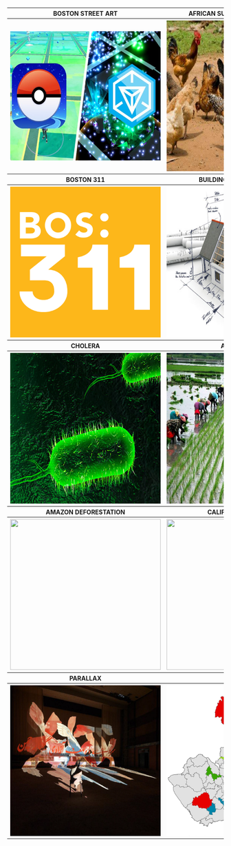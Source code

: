 <table align="center">
  <tr>
  <th><b><center>     BOSTON STREET ART     </center></b></th>
  <th><b><center>     AFRICAN SUSTAINABLE LIVESTOCK     </center></b></th>
  </tr>
  <tr>
  <th><a href="https://aish-venkat.github.io/gis/bos_art/"><img src="/gis/bos_art.jpg" width="350" height="300"></a></th>
  <th><a href="https://aish-venkat.github.io/gis/asl2050/"><img src="/gis/asl2050.jpg" width="350" height="350"></a></th>
  </tr>
  <tr>
  <th><b><center>     BOSTON 311     </center></b></th>
  <th><b><center>     BUILDING CODE VIOLATIONS     </center></b></th>
  </tr>
  <tr>
  <th><a href="https://aish-venkat.github.io/gis/bos311/"><img src="/gis/bos311.png" width="350" height="350"></a></th>
  <th><a href="https://aish-venkat.github.io/gis/bldgcd/"><img src="/gis/bldgcd.png" width="350" height="350"></a></th>
  </tr>
  <tr>
  <th><b><center>     CHOLERA     </center></b></th>
  <th><b><center>     AGRICULTURE     </center></b></th>
  </tr>
  <tr>
  <th><a href="https://aish-venkat.github.io/gis/cholera/"><img src="/gis/cholera.jpg" width="350" height="350"></a></th>
  <th><a href="https://aish-venkat.github.io/gis/tn_ag/"><img src="/gis/tn_ag.jpg" width="350" height="350"></a></th>
  </tr>
  <tr>
  <th><b><center>     AMAZON DEFORESTATION     </center></b></th>
  <th><b><center>     CALIFORNIA DROUGHT     </center></b></th>
  </tr>
  <tr>
  <th><a href="https://aish-venkat.github.io/gis/amazon/"><img src="/gis/amazon.jpg" width="350" height="350"></a></th>
  <th><a href="https://aish-venkat.github.io/gis/ca_drought/"><img src="/gis/ca_drought.jpg" width="350" height="350"></a></th>
  </tr>
  <tr>
  <th><b><center>     PARALLAX    </center></b></th>
  <th><b><center>     JALISCO     </center></b></th>
  </tr>
  <tr>
  <th><a href="https://aish-venkat.github.io/gis/parallax/"><img src="/gis/parallax.jpg" width="350" height="350"></a></th>
  <th><a href="https://aish-venkat.github.io/gis/jalisco/"><img src="/gis/jalisco-01.jpg" width="350" height="350"></a></th>
  </tr>
  <tr>
  </tr>
</table>
